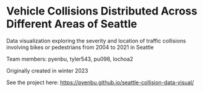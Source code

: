 # Vehicle Collisions Distributed Across Different Areas of Seattle
Data visualization exploring the severity and location of traffic collisions involving bikes or pedestrians from 2004 to 2021 in Seattle 

Team members:
pyenbu, tyler543, pu098, lochoa2

Originally created in winter 2023

See the project here: https://pyenbu.github.io/seattle-collision-data-visual/ 
